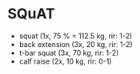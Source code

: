 # SQuAT
* squat (1x, 75 % = 112.5 kg, rir: 1-2)
* back extension (3x, 20 kg, rir: 1-2)
* t-bar squat (3x, 70 kg, rir: 1-2)
* calf raise (2x, 10 kg, rir: 0-1)
